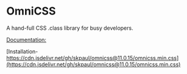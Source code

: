 # OmniCSS
A hand-full CSS .class library for busy developers.

[Documentation:](https://skpaul.github.io/omnicss/)

[Installation- https://cdn.jsdelivr.net/gh/skpaul/omnicss@11.0.15/omnicss.min.css](https://cdn.jsdelivr.net/gh/skpaul/omnicss@11.0.15/omnicss.min.css)
